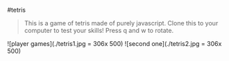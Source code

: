 #tetris
>This is a game of tetris made of purely javascript. Clone this to your computer to test your skills! Press q and w to rotate.

![player games](./tetris1.jpg = 306x 500)<!-- .element height="50%" width="50%" -->
![second one](./tetris2.jpg = 306x 500) <!-- .element height="50%" width="50%" -->
